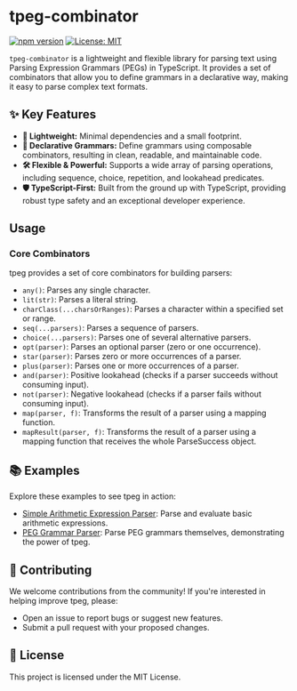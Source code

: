# tpeg-combinator

[![npm version](https://badge.fury.io/js/tpeg.svg)](https://badge.fury.io/js/tpeg)
[![License: MIT](https://img.shields.io/badge/License-MIT-yellow.svg)](https://opensource.org/licenses/MIT)

`tpeg-combinator` is a lightweight and flexible library for parsing text using Parsing Expression Grammars (PEGs) in TypeScript. It provides a set of combinators that allow you to define grammars in a declarative way, making it easy to parse complex text formats.

## ✨ Key Features

- **🚀 Lightweight:** Minimal dependencies and a small footprint.
- **🧩 Declarative Grammars:** Define grammars using composable combinators, resulting in clean, readable, and maintainable code.
- **🛠️ Flexible & Powerful:** Supports a wide array of parsing operations, including sequence, choice, repetition, and lookahead predicates.
- **🛡️ TypeScript-First:** Built from the ground up with TypeScript, providing robust type safety and an exceptional developer experience.

## Usage

### Core Combinators

tpeg provides a set of core combinators for building parsers:

- `any()`: Parses any single character.
- `lit(str)`: Parses a literal string.
- `charClass(...charsOrRanges)`: Parses a character within a specified set or range.
- `seq(...parsers)`: Parses a sequence of parsers.
- `choice(...parsers)`: Parses one of several alternative parsers.
- `opt(parser)`: Parses an optional parser (zero or one occurrence).
- `star(parser)`: Parses zero or more occurrences of a parser.
- `plus(parser)`: Parses one or more occurrences of a parser.
- `and(parser)`: Positive lookahead (checks if a parser succeeds without consuming input).
- `not(parser)`: Negative lookahead (checks if a parser fails without consuming input).
- `map(parser, f)`: Transforms the result of a parser using a mapping function.
- `mapResult(parser, f)`: Transforms the result of a parser using a mapping function that receives the whole ParseSuccess object.

## 📚 Examples

Explore these examples to see tpeg in action:

- [Simple Arithmetic Expression Parser](./packages/samples/src/arith/): Parse and evaluate basic arithmetic expressions.
- [PEG Grammar Parser](./packages/samples/src/peg/): Parse PEG grammars themselves, demonstrating the power of tpeg.

## 🤝 Contributing

We welcome contributions from the community! If you're interested in helping improve tpeg, please:

- Open an issue to report bugs or suggest new features.
- Submit a pull request with your proposed changes.

## 📄 License

This project is licensed under the MIT License.
